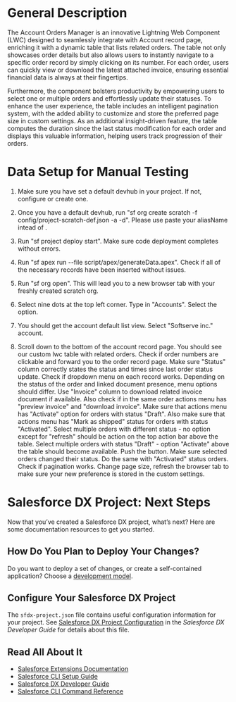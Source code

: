 # General Description

The Account Orders Manager is an innovative Lightning Web Component (LWC) designed to seamlessly integrate with Account record page, enriching it with a dynamic table that lists related orders. The table not only showcases order details but also allows users to instantly navigate to a specific order record by simply clicking on its number. For each order, users can quickly view or download the latest attached invoice, ensuring essential financial data is always at their fingertips.

Furthermore, the component bolsters productivity by empowering users to select one or multiple orders and effortlessly update their statuses. To enhance the user experience, the table includes an intelligent pagination system, with the added ability to customize and store the preferred page size in custom settings. As an additional insight-driven feature, the table computes the duration since the last status modification for each order and displays this valuable information, helping users track progression of their orders.


# Data Setup for Manual Testing

1. Make sure you have set a default devhub in your project. If not, configure or create one.

2. Once you have a default devhub, run "sf org create scratch -f config/project-scratch-def.json -a <scratchAliasName> -d". Please use paste your aliasName intead of <scratchAliasName>.

3. Run "sf project deploy start". Make sure code deployment completes without errors.

4. Run "sf apex run --file script/apex/generateData.apex". Check if all of the necessary records have been inserted without issues.

5. Run "sf org open". This will lead you to a new browser tab with your freshly created scratch org.

6. Select nine dots at the top left corner. Type in "Accounts". Select the option.

7. You should get the account default list view. Select "Softserve inc." account.

8. Scroll down to the bottom of the account record page. You should see our custom lwc table with related orders. Check if order numbers are clickable and forward you to the order record page. Make sure "Status" column correctly states the status and times since last order status update. Check if dropdown menu on each record works. Depending on the status of the order and linked document presence, menu options should differ. Use "Invoice" column to download related invoice document if available. Also check if in the same order actions menu has "preview invoice" and "download invoice". Make sure that actions menu has "Activate" option for orders with status "Draft". Also make sure that actions menu has "Mark as shipped" status for orders with status "Activated". Select multiple orders with different status - no option except for "refresh" should be action on the top action bar above the table. Select multiple orders with status "Draft" - option "Activate" above the table should become available. Push the button. Make sure selected orders changed their status. Do the same with "Activated" status orders. Check if pagination works. Change page size, refresh the browser tab to make sure your new preference is stored in the custom settings. 


# Salesforce DX Project: Next Steps

Now that you’ve created a Salesforce DX project, what’s next? Here are some documentation resources to get you started.

## How Do You Plan to Deploy Your Changes?

Do you want to deploy a set of changes, or create a self-contained application? Choose a [development model](https://developer.salesforce.com/tools/vscode/en/user-guide/development-models).

## Configure Your Salesforce DX Project

The `sfdx-project.json` file contains useful configuration information for your project. See [Salesforce DX Project Configuration](https://developer.salesforce.com/docs/atlas.en-us.sfdx_dev.meta/sfdx_dev/sfdx_dev_ws_config.htm) in the _Salesforce DX Developer Guide_ for details about this file.



## Read All About It

- [Salesforce Extensions Documentation](https://developer.salesforce.com/tools/vscode/)
- [Salesforce CLI Setup Guide](https://developer.salesforce.com/docs/atlas.en-us.sfdx_setup.meta/sfdx_setup/sfdx_setup_intro.htm)
- [Salesforce DX Developer Guide](https://developer.salesforce.com/docs/atlas.en-us.sfdx_dev.meta/sfdx_dev/sfdx_dev_intro.htm)
- [Salesforce CLI Command Reference](https://developer.salesforce.com/docs/atlas.en-us.sfdx_cli_reference.meta/sfdx_cli_reference/cli_reference.htm)
